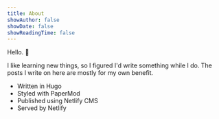 ```yaml
---
title: About
showAuthor: false
showDate: false
showReadingTime: false
---
```


Hello. 👋

I like learning new things, so I figured I'd write something while I do. The posts I write on here are mostly for my own benefit.

- Written in Hugo
- Styled with PaperMod
- Published using Netlify CMS
- Served by Netlify
